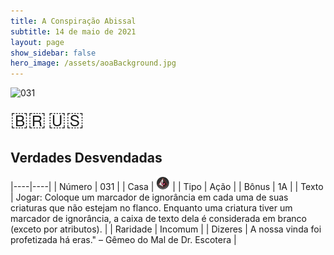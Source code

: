 ```yaml
---
title: A Conspiração Abissal
subtitle: 14 de maio de 2021
layout: page
show_sidebar: false
hero_image: /assets/aoaBackground.jpg
---
```


![031](https://cards-keyforge.s3.eu-north-1.amazonaws.com/media/pt/tac/031.png)

<span title="Português" style="font-size: 32px;cursor: pointer;" onclick="javascript:document.querySelector('img[alt=\'031\']').src=document.querySelector('img[alt=\'031\']').src.replace(/media\/[^/]+/, 'media/pt')">🇧🇷</span>
<span title="English" style="font-size: 32px;cursor: pointer;" onclick="javascript:document.querySelector('img[alt=\'031\']').src=document.querySelector('img[alt=\'031\']').src.replace(/media\/[^/]+/, 'media/en')">🇺🇸</span>

## Verdades Desvendadas

|----|----|
| Número | 031 |
| Casa | ![Conspiracy](https://raw.githubusercontent.com/cardsofkeyforge/cardsofkeyforge.github.io/master/tac/conspiracy.png "Conspiração") |
| Tipo | Ação |
| Bônus | 1A |
| Texto | Jogar: Coloque um marcador de ignorância  em cada uma de suas criaturas que não  estejam no flanco. Enquanto uma criatura  tiver um marcador de ignorância, a caixa de  texto dela é considerada em branco (exceto  por atributos). |
| Raridade | Incomum |
| Dizeres | A nossa vinda foi profetizada há eras."  – Gêmeo do Mal de Dr. Escotera |
